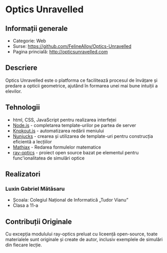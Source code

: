 # Optics Unravelled
## Informații generale
* Categorie: Web
* Surse: https://github.com/FelineAlloy/Optics-Unravelled
* Pagina princială: http://opticsunravelled.com

## Descriere
Optics Unravelled este o platforma ce facilitează procesul de învățare și predare a opticii geometrice, ajutănd în formarea unei mai bune intuiții a elevilor.

## Tehnologii
* html, CSS, JavaScript pentru realizarea interfeței
* [Node.js](https://nodejs.org/en) - completarea template-urilor pe partea de server
* [Knokout.js](https://knockoutjs.com/) - automatizarea redării meniului 
* [Nunjucks](https://mozilla.github.io/nunjucks/) - crearea și utilizarea de template-uri pentru construcția eficientă a lecțiilor
* [Mathjax](https://www.mathjax.org/) - Redarea formulelor matematice
* [ray-optics](https://github.com/ricktu288/ray-optics) - proiect open source bazat pe elementul <canvas> pentru func'ionalitatea de simulări optice
  
## Realizatori
### Luxin Gabriel Mătăsaru
* Școala: Colegiul Național de Informatică „Tudor Vianu”
* Clasa a 11-a
  
## Contribuții Originale
Cu excepția modulului ray-optics preluat cu liceență open-source, toate materialele sunt originale și create de autor, inclusiv exemplele de simulări din fiecare lecție.
